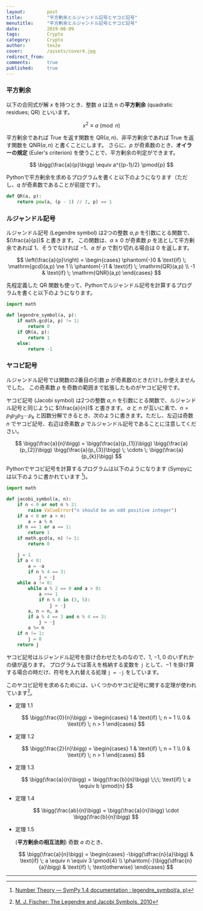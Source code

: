 ```yaml
---
layout:        post
title:         "平方剰余とルジャンドル記号とヤコビ記号"
menutitle:     "平方剰余とルジャンドル記号とヤコビ記号"
date:          2019-08-09
tags:          Crypto
category:      Crypto
author:        tex2e
cover:         /assets/cover4.jpg
redirect_from:
comments:      true
published:     true
---
```


### 平方剰余

以下の合同式が解 $x$ を持つとき、整数 $a$ は法 n の**平方剰余** (quadratic residues; QR) といいます。

$$
x^2 \equiv a \pmod{n}
$$

平方剰余であれば True を返す関数を $\mathrm{QR}(a,n)$、非平方剰余であれば True を返す関数を $\mathrm{QNR}(a,n)$ と書くことにします。
さらに、$p$ が奇素数のとき、**オイラーの規定** (Euler's criterion) を使うことで、平方剰余の判定ができます。

$$
\bigg(\frac{a}{p}\bigg) \equiv a^{(p-1)/2} \pmod{p}
$$

Pythonで平方剰余を求めるプログラムを書くと以下のようになります（ただし、$q$ が奇素数であることが前提です）。

```python
def QR(a, p):
    return pow(a, (p - 1) // 2, p) == 1
```

### ルジャンドル記号

ルジャンドル記号 (Legendre symbol) は2つの整数 $a, p$ を引数にとる関数で、$(\frac{a}{p})$ と書きます。
この関数は、$a \ge 0$ が奇素数 $p$ を法として平方剰余であれば $1$、そうでなければ $-1$、$a$ が $p$ で割り切れる場合は $0$ を返します。

$$
\left(\frac{a}{p}\right) =
\begin{cases}
\phantom{-}0 & \text{if} \; \mathrm{gcd}(a,p) \ne 1 \\
\phantom{-}1 & \text{if} \; \mathrm{QR}(a,p) \\
          -1 & \text{if} \; \mathrm{QNR}(a,p)
\end{cases}
$$

先程定義した QR 関数も使って、Pythonでルジャンドル記号を計算するプログラムを書くと以下のようになります。

```python
import math

def legendre_symbol(a, p):
    if math.gcd(a, p) != 1:
        return 0
    if QR(a, p):
        return 1
    else:
        return -1
```

### ヤコビ記号

ルジャンドル記号では関数の2番目の引数 $p$ が奇素数のときだけしか使えませんでした。
この奇素数 $p$ を奇数の範囲まで拡張したものがヤコビ記号です。

ヤコビ記号 (Jacobi symbol) は2つの整数 $a, n$ を引数にとる関数で、ルジャンドル記号と同じように $(\frac{a}{n})$ と書きます。
$a$ と $n$ が互いに素で、$n = p_1 p_2 p_3 \cdots p_k$ と因数分解できるとき、次のように書きます。ただし、左辺は奇数 $n$ でヤコビ記号、右辺は奇素数 $p$ でルジャンドル記号であることに注意してください。

$$
\bigg(\frac{a}{n}\bigg) =
\bigg(\frac{a}{p_{1}}\bigg)
\bigg(\frac{a}{p_{2}}\bigg)
\bigg(\frac{a}{p_{3}}\bigg)
\; \cdots \;
\bigg(\frac{a}{p_{k}}\bigg)
$$

Pythonでヤコビ記号を計算するプログラムは以下のようになります (Sympyには以下のように書かれています [^sympy_legendre_symbol])。

```python
import math

def jacobi_symbol(a, n):
    if n < 0 or not n % 2:
        raise ValueError("n should be an odd positive integer")
    if a < 0 or a > n:
        a = a % n
    if n == 1 or a == 1:
        return 1
    if math.gcd(a, n) != 1:
        return 0

    j = 1
    if a < 0:
        a = -a
        if n % 4 == 3:
            j = -j
    while a != 0:
        while a % 2 == 0 and a > 0:
            a >>= 1
            if n % 8 in (3, 5):
                j = -j
        a, n = n, a
        if a % 4 == 3 and n % 4 == 3:
            j = -j
        a %= n
    if n != 1:
        j = 0
    return j
```

ヤコビ記号はルジャンドル記号を掛け合わせたものなので、$1$, $-1$, $0$ のいずれかの値が返ります。
プログラムでは答えを格納する変数を `j` として、$-1$ を掛け算する場合の時だけ、符号を入れ替える処理 `j = -j` をしています。

このヤコビ記号を求めるためには、いくつかのヤコビ記号に関する定理が使われています[^yale_edu]。

- 定理 1.1

    $$
    \bigg(\frac{0}{n}\bigg) =
    \begin{cases}
      1 & \text{if} \; n = 1 \\
      0 & \text{if} \; n > 1
    \end{cases}
    $$

- 定理 1.2

    $$
    \bigg(\frac{2}{n}\bigg) =
    \begin{cases}
      1 & \text{if} \; n = 1 \\
      0 & \text{if} \; n > 1
    \end{cases}
    $$

- 定理 1.3

    $$
    \bigg(\frac{a}{n}\bigg) = \bigg(\frac{b}{n}\bigg)
    \;\;\; \text{if} \; a \equiv b \pmod{n}
    $$

- 定理 1.4

    $$
    \bigg(\frac{ab}{n}\bigg) =
    \bigg(\frac{a}{n}\bigg) \cdot \bigg(\frac{b}{n}\bigg)
    $$

- 定理 1.5

    (**平方剰余の相互法則**) 奇数 $a$ のとき、

    $$
    \bigg(\frac{a}{n}\bigg) =
    \begin{cases}
      -\bigg(\dfrac{n}{a}\bigg) & \text{if} \; a \equiv n \equiv 3 \pmod{4} \\
      \phantom{-}\bigg(\dfrac{n}{a}\bigg) & \text{if} \; \text{otherwise}
    \end{cases}
    $$




---

[^sympy_legendre_symbol]: [Number Theory &#8212; SymPy 1.4 documentation : legendre_symbol(a, p)](https://docs.sympy.org/latest/modules/ntheory.html#sympy.ntheory.residue_ntheory.legendre_symbol)
[^yale_edu]: [M. J. Fischer: The Legendre and Jacobi Symbols. 2010](http://zoo.cs.yale.edu/classes/cs467/2010s/handouts/ho07.pdf)
